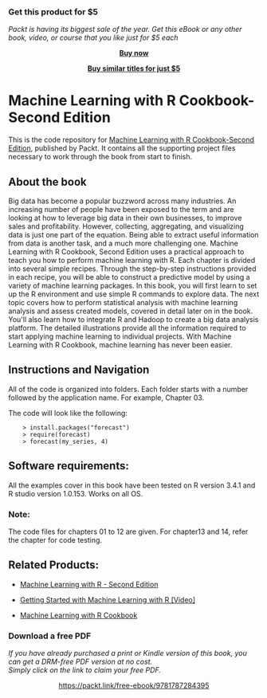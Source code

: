 
### Get this product for $5

<i>Packt is having its biggest sale of the year. Get this eBook or any other book, video, or course that you like just for $5 each</i>


<b><p align='center'>[Buy now](https://packt.link/9781787284395)</p></b>


<b><p align='center'>[Buy similar titles for just $5](https://subscription.packtpub.com/search)</p></b>


# Machine Learning with R Cookbook-Second Edition
This is the code repository for [Machine Learning with R Cookbook-Second Edition](https://www.packtpub.com/big-data-and-business-intelligence/machine-learning-r-cookbook-second-edition?utm_source=github&utm_medium=repository&utm_content=9781787284395), published by Packt. It contains all the supporting project files necessary to work through the book from start to finish.

## About the book
Big data has become a popular buzzword across many industries. An increasing number of people have been exposed to the term and are looking at how to leverage big data in their own businesses, to improve sales and profitability. However, collecting, aggregating, and visualizing data is just one part of the equation. Being able to extract useful information from data is another task, and a much more challenging one. Machine Learning with R Cookbook, Second Edition uses a practical approach to teach you how to perform machine learning with R. Each chapter is divided into several simple recipes. Through the step-by-step instructions provided in each recipe, you will be able to construct a predictive model by using a variety of machine learning packages. In this book, you will first learn to set up the R environment and use simple R commands to explore data. The next topic covers how to perform statistical analysis with machine learning analysis and assess created models, covered in detail later on in the book. You'll also learn how to integrate R and Hadoop to create a big data analysis platform. The detailed illustrations provide all the information required to start applying machine learning to individual projects. With Machine Learning with R Cookbook, machine learning has never been easier.

## Instructions and Navigation
All of the code is organized into folders. Each folder starts with a number followed by the application name. For example, Chapter 03.

The code will look like the following:

        > install.packages("forecast") 
        > require(forecast) 
        > forecast(my_series, 4) 
        
## Software requirements:
All the examples cover in this book have been tested on R version 3.4.1 and R studio version 1.0.153. Works on all OS.

### Note:
The code files for chapters 01 to 12 are given. For chapter13 and 14, refer the chapter for code testing.

## Related Products:
* [Machine Learning with R - Second Edition](https://www.packtpub.com/big-data-and-business-intelligence/machine-learning-r-second-edition?utm_source=github&utm_medium=repository&utm_content=9781784393908)

* [Getting Started with Machine Learning with R [Video]](https://www.packtpub.com/big-data-and-business-intelligence/getting-started-machine-learning-r-video?utm_source=github&utm_medium=repository&utm_content=9781785883071)

* [Machine Learning with R Cookbook](https://www.packtpub.com/big-data-and-business-intelligence/machine-learning-r-cookbook?utm_source=github&utm_medium=repository&utm_content=9781783982042)

### Download a free PDF

 <i>If you have already purchased a print or Kindle version of this book, you can get a DRM-free PDF version at no cost.<br>Simply click on the link to claim your free PDF.</i>
<p align="center"> <a href="https://packt.link/free-ebook/9781787284395">https://packt.link/free-ebook/9781787284395 </a> </p>
